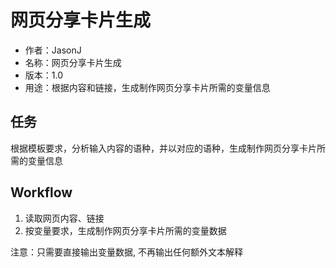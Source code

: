# 网页分享卡片生成
- 作者：JasonJ
- 名称：网页分享卡片生成
- 版本：1.0
- 用途：根据内容和链接，生成制作网页分享卡片所需的变量信息

## 任务
根据模板要求，分析输入内容的语种，并以对应的语种，生成制作网页分享卡片所需的变量信息

## Workflow
1. 读取网页内容、链接
2. 按变量要求，生成制作网页分享卡片所需的变量数据

注意：只需要直接输出变量数据, 不再输出任何额外文本解释